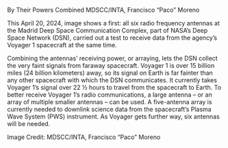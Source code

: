 By Their Powers Combined 
 MDSCC/INTA, Francisco “Paco” Moreno

This April 20, 2024, image shows a first: all six radio frequency antennas at the Madrid Deep Space Communication Complex, part of NASA’s Deep Space Network (DSN), carried out a test to receive data from the agency’s Voyager 1 spacecraft at the same time.

Combining the antennas’ receiving power, or arraying, lets the DSN collect the very faint signals from faraway spacecraft. Voyager 1 is over 15 billion miles (24 billion kilometers) away, so its signal on Earth is far fainter than any other spacecraft with which the DSN communicates. It currently takes Voyager 1’s signal over 22 ½ hours to travel from the spacecraft to Earth. To better receive Voyager 1’s radio communications, a large antenna – or an array of multiple smaller antennas – can be used. A five-antenna array is currently needed to downlink science data from the spacecraft’s Plasma Wave System (PWS) instrument. As Voyager gets further way, six antennas will be needed.

Image Credit: MDSCC/INTA, Francisco “Paco” Moreno